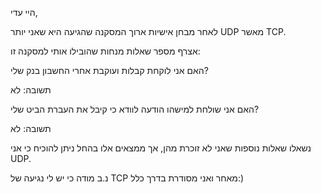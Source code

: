 היי עדי,

לאחר מבחן אישיות ארוך המסקנה שהגיעה היא שאני יותר UDP מאשר TCP.

אצרף מספר שאלות מנחות שהובילו אותי למסקנה זו:

האם אני לוקחת קבלות ועוקבת אחרי החשבון בנק שלי?

תשובה: לא

האם אני שולחת למישהו הודעה לוודא כי קיבל את העברת הביט שלי? 

תשובה: לא

נשאלו שאלות נוספות שאני לא זוכרת מהן, אך ממצאים אלו בהחל ניתן להוכיח כי אני UDP.


נ.ב מודה כי יש לי נגיעה של TCP מאחר ואני מסודרת בדרך כלל:)
